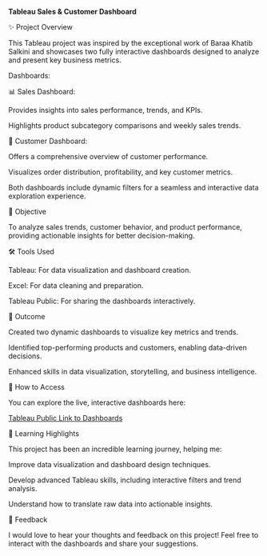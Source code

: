 **Tableau Sales & Customer Dashboard**

✨ Project Overview

This Tableau project was inspired by the exceptional work of Baraa Khatib Salkini and showcases two fully interactive dashboards designed to analyze and present key business metrics.

Dashboards:

📊 Sales Dashboard:

Provides insights into sales performance, trends, and KPIs.

Highlights product subcategory comparisons and weekly sales trends.

👥 Customer Dashboard:

Offers a comprehensive overview of customer performance.

Visualizes order distribution, profitability, and key customer metrics.

Both dashboards include dynamic filters for a seamless and interactive data exploration experience.

🎯 Objective

To analyze sales trends, customer behavior, and product performance, providing actionable insights for better decision-making.

🛠 Tools Used

Tableau: For data visualization and dashboard creation.

Excel: For data cleaning and preparation.

Tableau Public: For sharing the dashboards interactively.

🚀 Outcome

Created two dynamic dashboards to visualize key metrics and trends.

Identified top-performing products and customers, enabling data-driven decisions.

Enhanced skills in data visualization, storytelling, and business intelligence.

📂 How to Access

You can explore the live, interactive dashboards here:

[Tableau Public Link to Dashboards](https://public.tableau.com/app/profile/quyen.nguyen8421/viz/SalesandCustomerDashboard_17363475277770/CustomerDashboard)

📝 Learning Highlights

This project has been an incredible learning journey, helping me:

Improve data visualization and dashboard design techniques.

Develop advanced Tableau skills, including interactive filters and trend analysis.

Understand how to translate raw data into actionable insights.

💬 Feedback

I would love to hear your thoughts and feedback on this project! Feel free to interact with the dashboards and share your suggestions.
